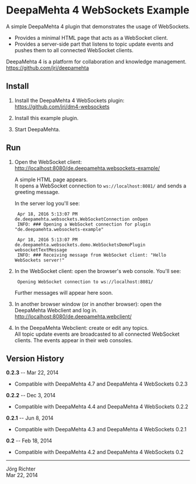 
DeepaMehta 4 WebSockets Example
===============================

A simple DeepaMehta 4 plugin that demonstrates the usage of WebSockets.

* Provides a minimal HTML page that acts as a WebSocket client.
* Provides a server-side part that listens to topic update events and pushes them to all connected WebSocket clients.

DeepaMehta 4 is a platform for collaboration and knowledge management.  
<https://github.com/jri/deepamehta>


Install
-------

1. Install the DeepaMehta 4 WebSockets plugin:  
   <https://github.com/jri/dm4-websockets>

2. Install this example plugin.

3. Start DeepaMehta.


Run
---

1. Open the WebSocket client:  
   <http://localhost:8080/de.deepamehta.websockets-example/>

   A simple HTML page appears.  
   It opens a WebSocket connection to `ws://localhost:8081/` and sends a greeting message.

   In the server log you'll see:

        Apr 18, 2016 5:13:07 PM de.deepamehta.websockets.WebSocketConnection onOpen
        INFO: ### Opening a WebSocket connection for plugin "de.deepamehta.websockets-example"

        Apr 18, 2016 5:13:07 PM de.deepamehta.websockets.demo.WebSocketsDemoPlugin websocketTextMessage
        INFO: ### Receiving message from WebSocket client: "Hello WebSockets server!"

2. In the WebSocket client: open the browser's web console. You'll see:

        Opening WebSocket connection to ws://localhost:8081/

   Further messages will appear here soon.

3. In another browser window (or in another browser): open the DeepaMehta Webclient and log in.  
   <http://localhost:8080/de.deepamehta.webclient/>

4. In the DeepaMehta Webclient: create or edit any topics.  
   All topic update events are broadcasted to all connected WebSocket clients. The events appear in their web consoles.


Version History
---------------

**0.2.3** -- Mar 22, 2014

* Compatible with DeepaMehta 4.7 and DeepaMehta 4 WebSockets 0.2.3

**0.2.2** -- Dec 3, 2014

* Compatible with DeepaMehta 4.4 and DeepaMehta 4 WebSockets 0.2.2

**0.2.1** -- Jun 8, 2014

* Compatible with DeepaMehta 4.3 and DeepaMehta 4 WebSockets 0.2.1

**0.2** -- Feb 18, 2014

* Compatible with DeepaMehta 4.2 and DeepaMehta 4 WebSockets 0.2


------------
Jörg Richter  
Mar 22, 2014
